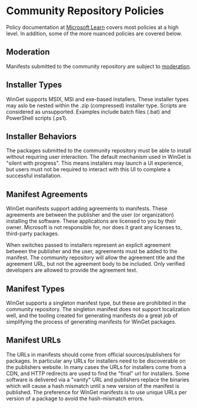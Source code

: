 # Community Repository Policies

Policy documentation at [Microsoft Learn](https://learn.microsoft.com/windows/package-manager/package/windows-package-manager-policies) covers most policies at a high level. In addition, some of the more nuanced policies are covered below.

## Moderation
Manifests submitted to the community repository are subject to [moderation](Moderation.md).

## Installer Types
WinGet supports MSIX, MSI and exe-based installers. These installer types may aslo be nested within the .zip (compressed) installer type. Scripts are considered as unsupported. Examples include batch files (.bat) and PowerShell scripts (.ps1).

## Installer Behaviors
The packages submitted to the community repository must be able to install without requiring user interaction. The default mechanism used in WinGet is "silent with progress". This means installers may launch a UI experience, but users must not be required to interact with this UI to complete a successful installation.

## Manifest Agreements
WinGet manifests support adding agreements to manifests. These agreements are between the publisher and the user (or organization) installing the software. These applications are licensed to you by their owner. Microsoft is not responsible for, nor does it grant any licenses to, third-party packages.

When switches passed to installers represent an explicit agreement between the publisher and the user, agreements must be added to the manifest. The community repository will allow the agreement title and the agreement URL, but not the agreement body to be included. Only verified developers are allowed to provide the agreement text.

## Manifest Types
WinGet supports a singleton manifest type, but these are prohibited in the community repository. The singleton manifest does not support localization well, and the tooling created for generating manifests do a great job of simplifying the process of generating manifests for WinGet packages.

## Manifest URLs
The URLs in manifests should come from official sources/publishers for packages. In particular any URLs for installers need to be discoverable on the publishers website. In many cases the URLs for installers come from a CDN, and HTTP redirects are used to find the "final" url for installers. Some software is delivered via a "vanity" URL and publishers replace the binaries which will cause a hash mismatch until a new version of the manifest is published. The preference for WinGet manifests is to use unique URLs per version of a package to avoid the hash-mismatch errors.

